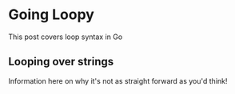 # Going Loopy

This post covers loop syntax in Go

## Looping over strings

Information here on why it's not as straight forward as you'd think!